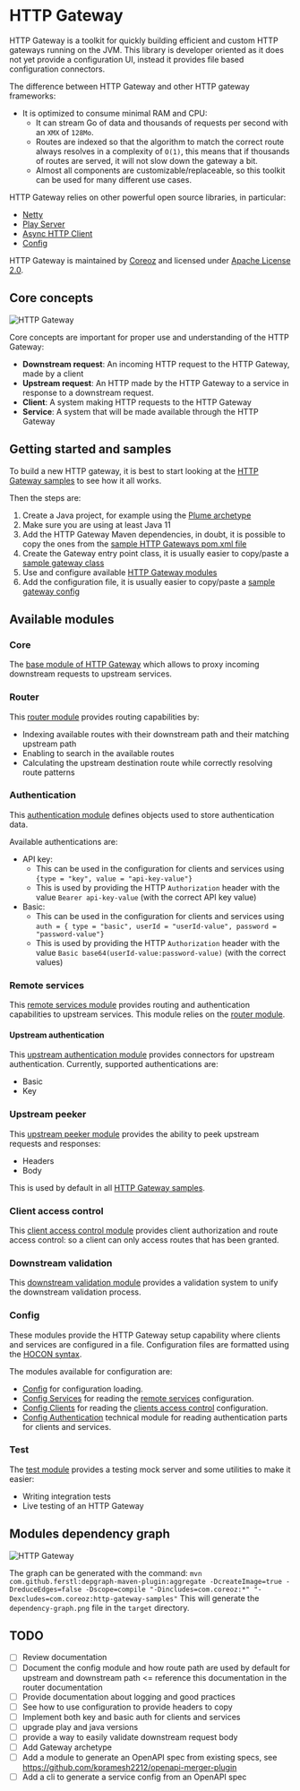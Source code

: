 HTTP Gateway
============
HTTP Gateway is a toolkit for quickly building efficient and custom HTTP gateways running on the JVM. This library is developer oriented as it does not yet provide a configuration UI, instead it provides file based configuration connectors.

The difference between HTTP Gateway and other HTTP gateway frameworks:
- It is optimized to consume minimal RAM and CPU:
  - It can stream Go of data and thousands of requests per second with an `XMX` of `128Mo`.
  - Routes are indexed so that the algorithm to match the correct route always resolves in a complexity of `O(1)`, this means that if thousands of routes are served, it will not slow down the gateway a bit.
  - Almost all components are customizable/replaceable, so this toolkit can be used for many different use cases.

HTTP Gateway relies on other powerful open source libraries, in particular:
- [Netty](https://github.com/netty/netty)
- [Play Server](https://www.playframework.com/documentation/3.0.x/JavaEmbeddingPlay)
- [Async HTTP Client](https://github.com/AsyncHttpClient/async-http-client)
- [Config](https://github.com/lightbend/config)

HTTP Gateway is maintained by [Coreoz](http://coreoz.com/)
and licensed under [Apache License 2.0](http://www.apache.org/licenses/LICENSE-2.0).

Core concepts
-------------
![HTTP Gateway](docs/http-gateway-concepts.svg?raw=true&sanitize=true)

Core concepts are important for proper use and understanding of the HTTP Gateway:
- **Downstream request**: An incoming HTTP request to the HTTP Gateway, made by a client
- **Upstream request**: An HTTP made by the HTTP Gateway to a service in response to a downstream request.
- **Client**: A system making HTTP requests to the HTTP Gateway
- **Service**: A system that will be made available through the HTTP Gateway

Getting started and samples
---------------------------
To build a new HTTP gateway, it is best to start looking at the [HTTP Gateway samples](samples/) to see how it all works.

Then the steps are:
1. Create a Java project, for example using the [Plume archetype](https://github.com/Coreoz/Plume-archetypes)
2. Make sure you are using at least Java 11
3. Add the HTTP Gateway Maven dependencies, in doubt, it is possible to copy the ones from the [sample HTTP Gateways pom.xml file](samples/pom.xml) 
4. Create the Gateway entry point class, it is usually easier to copy/paste a [sample gateway class](samples/src/main/java/com/coreoz/http)
5. Use and configure available [HTTP Gateway modules](#available-modules)
6. Add the configuration file, it is usually easier to copy/paste a [sample gateway config](samples/src/main/resources)

Available modules
-----------------
### Core
The [base module of HTTP Gateway](core/) which allows to proxy incoming downstream requests to upstream services.

### Router
This [router module](router/) provides routing capabilities by:
- Indexing available routes with their downstream path and their matching upstream path 
- Enabling to search in the available routes
- Calculating the upstream destination route while correctly resolving route patterns

### Authentication
This [authentication module](auth) defines objects used to store authentication data.

Available authentications are:
- API key:
  - This can be used in the configuration for clients and services using `{type = "key", value = "api-key-value"}`
  - This is used by providing the HTTP `Authorization` header with the value `Bearer api-key-value` (with the correct API key value)
- Basic:
  - This can be used in the configuration for clients and services using `auth = { type = "basic", userId = "userId-value", password = "password-value"}`
  - This is used by providing the HTTP `Authorization` header with the value `Basic base64(userId-value:password-value)` (with the correct values)

### Remote services
This [remote services module](remote-services/) provides routing and authentication capabilities to upstream services. This module relies on the [router module](#router).

#### Upstream authentication
This [upstream authentication module](upstream-auth/) provides connectors for upstream authentication. Currently, supported authentications are:
- Basic
- Key

### Upstream peeker
This [upstream peeker module](upstream-peeker/) provides the ability to peek upstream requests and responses:
- Headers
- Body

This is used by default in all [HTTP Gateway samples](samples/).

### Client access control
This [client access control module](client-access-control/) provides client authorization and route access control: so a client can only access routes that has been granted. 

### Downstream validation
This [downstream validation module](downstream-validation/) provides a validation system to unify the downstream validation process.

### Config
These modules provide the HTTP Gateway setup capability where clients and services are configured in a file.
Configuration files are formatted using the [HOCON syntax](https://github.com/lightbend/config/blob/main/HOCON.md).

The modules available for configuration are:
- [Config](config/) for configuration loading.
- [Config Services](config-services/) for reading the [remote services](#remote-services) configuration.
- [Config Clients](config-clients/) for reading the [clients access control](#client-access-control) configuration.
- [Config Authentication](config-auth/) technical module for reading authentication parts for clients and services.

### Test
The [test module](test) provides a testing mock server and some utilities to make it easier:
- Writing integration tests
- Live testing of an HTTP Gateway

Modules dependency graph
------------------------
![HTTP Gateway](docs/dependency-graph.png)

The graph can be generated with the command: `mvn com.github.ferstl:depgraph-maven-plugin:aggregate -DcreateImage=true -DreduceEdges=false -Dscope=compile "-Dincludes=com.coreoz:*" "-Dexcludes=com.coreoz:http-gateway-samples"`
This will generate the `dependency-graph.png` file in the `target` directory.

TODO
----
- [ ] Review documentation
- [ ] Document the config module and how route path are used by default for upstream and downstream path <= reference this documentation in the router documentation
- [ ] Provide documentation about logging and good practices
- [ ] See how to use configuration to provide headers to copy  
- [ ] Implement both key and basic auth for clients and services
- [ ] upgrade play and java versions
- [ ] provide a way to easily validate downstream request body
- [ ] Add Gateway archetype
- [ ] Add a module to generate an OpenAPI spec from existing specs, see https://github.com/kpramesh2212/openapi-merger-plugin
- [ ] Add a cli to generate a service config from an OpenAPI spec 
